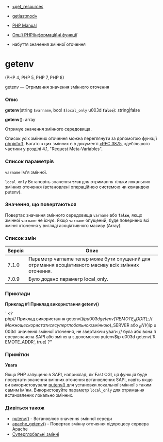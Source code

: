 - [«get_resources](function.get-resources.md)
- [getlastmod»](function.getlastmod.md)

- [PHP Manual](index.md)
- [Опції PHP/інформаційні функції](ref.info.md)
- набуття значення змінної оточення

# getenv

(PHP 4, PHP 5, PHP 7, PHP 8)

getenv — Отримання значення змінного оточення

### Опис

**getenv**(string `$varname`, bool `$local_only` u003d **`false`**):
string\|false

**getenv**(): array

Отримує значення змінного середовища.

Список усіх змінних оточення можна переглянути за допомогою функції
[phpinfo()](function.phpinfo.md). Багато з цих змінних є в
документі [»RFC 3875](http://www.faqs.org/rfcs/rfc3875), здебільшого
частини у розділі 4.1, "Request Meta-Variables".

### Список параметрів

`varname`
Ім'я змінної.

`local_only`
Встановіть значення **`true`** для отримання тільки локальних
змінних оточення (встановлені операційною системою чи командою
putenv).

### Значення, що повертаються

Повертає значення змінного середовища `varname` або **`false`**, якщо
змінної `varname` не існує. Якщо `varname` опущений, буде
повернено всі змінні оточення у вигляді асоціативного масиву
(Array).

### Список змін

| Версія | Опис                                                                                                |
| ------ | --------------------------------------------------------------------------------------------------- |
| 7.1.0  | Параметр varname тепер може бути опущений для отримання асоціативного масиву всіх змінних оточення. |
| 7.0.9  | Було додано параметр local_only.                                                                    |

### Приклади

**Приклад #1 Приклад використання **getenv()****

` <?php// Приклад використання getenv()$ip u003d getenv('REMOTE_ADDR');// Можно ще скористатися суперглобальною змінною ($_SERVER або $_ENV)$ip u003d  значення змінної оточення, не звертаючи уваги,// була або вона перевизначена SAPI або змінена з допомогою putenv$ip u003d getenv('REMOTE_ADDR', true) ?''

### Примітки

**Увага**

Якщо PHP запущено в SAPI, наприклад, як Fast CGI, ця функція буде
повертати значення змінних оточення встановлених SAPI, навіть якщо
ви використовували [putenv()](function.putenv.md) для установки локальної
змінної з таким самим ім'ям. Використовуйте параметр `local_only` для
отримання встановлених локально змінних.

### Дивіться також

- [putenv()](function.putenv.md) - Встановлює значення змінної
середи
- [apache_getenv()](function.apache-getenv.md) - Повертає
змінну оточення підпроцесу сервера Apache
- [Суперглобальні змінні](language.variables.superglobals.md)

